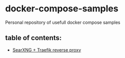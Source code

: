 # docker-compose-samples

Personal repository of usefull docker compose samples

## table of contents:
- [SearXNG + Traefik reverse proxy](searxng-traefik/)
